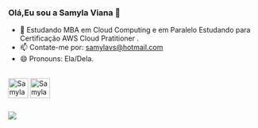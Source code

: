 ### Olá,Eu sou a Samyla Viana 👋



- 🌱 Estudando MBA em Cloud Computing e em Paralelo Estudando para Certificação AWS Cloud Pratitioner .
- 📫 Contate-me por: samylavs@hotmail.com
- 😄 Pronouns: Ela/Dela.

<div style="display:inline_block"><br>
  <img align"center" alt="Samyla-DOCKER" height"30" width="40" src="https://cdn.jsdelivr.net/gh/devicons/devicon/icons/docker/docker-original-wordmark.svg" />
  <img align"center" alt="Samyla-PYTHON" height"30" width="40" src="https://cdn.jsdelivr.net/gh/devicons/devicon/icons/python/python-original-wordmark.svg" />
  </div>
  
 #####
  
  <div> <p>
 <a ref="https://www.linkedin.com/in/samylaviana23/" targer="blank"><img src="https://img.shields.io/badge/LinkedIn-0077B5?style=for-the-badge&logo=linkedin&logoColor=white"targer="blank"></a> </p> 
